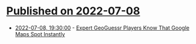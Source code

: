 # [Published on 2022-07-08](index.md)

* [2022-07-08, 19:30:00](https://entertainment.slashdot.org/story/22/07/08/1929229/expert-geoguessr-players-know-that-google-maps-spot-instantly?utm_source=rss1.0mainlinkanon&utm_medium=feed) - [Expert GeoGuessr Players Know That Google Maps Spot Instantly](https://entertainment.slashdot.org/story/22/07/08/1929229/expert-geoguessr-players-know-that-google-maps-spot-instantly?utm_source=rss1.0mainlinkanon&utm_medium=feed)
